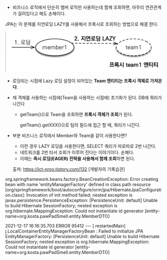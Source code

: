 - 비즈니스 로직에서 단순히 멤버 로직만 사용하는데 함께 조회하면, 아무리 연관관계가 걸려있다고 해도 손해이다.

JPA는 이 문제를 지연로딩 LAZY를 사용해서 프록시로 조회하는 방법으로 해결 한다.

![image-20211217150933583](JPA_LazyEager.assets/image-20211217150933583.png)

- 로딩되는 시점에 Lazy 로딩 설정이 되어있는 **Team 엔티티는 프록시 객체로 가져온다**.

- 제 객체를 사용하는 시점에(Team을 사용하는 시점에) 초기화가 된다. DB에 쿼리가 나간다

  - getTeam()으로 Team을 조회하면 **프록시 객체가 조회**가 된다.

    getTeam().getXXX()으로 팀의 필드에 접근 할 때, 쿼리가 나간다.

- 부분 비즈니스 로직에서 Member와 Team을 같이 사용한다면?

  - 이런 경우 LAZY 로딩을 사용한다면, SELECT 쿼리가 따로따로 2번 나간다.
  - 네트워크를 2번 타서 조회가 이루어 진다는 이야기이다. 손해다.
  - 이때는 **즉시 로딩(EAGER) 전략을 사용해서 함께 조회**하면 된다.

  

  출처: https://ict-nroo.tistory.com/132 [개발자의 기록습관]





org.springframework.beans.factory.BeanCreationException: Error creating bean with name 'entityManagerFactory' defined in class path resource [org/springframework/boot/autoconfigure/orm/jpa/HibernateJpaConfiguration.class]: Invocation of init method failed; nested exception is javax.persistence.PersistenceException: [PersistenceUnit: default] Unable to build Hibernate SessionFactory; nested exception is org.hibernate.MappingException: Could not instantiate id generator [entity-name=org.kosta.pawPadSmell.entity.MemberDTO]





2021-12-17 16:16:35.703 ERROR 95412 --- [  restartedMain] j.LocalContainerEntityManagerFactoryBean : Failed to initialize JPA EntityManagerFactory: [PersistenceUnit: default] Unable to build Hibernate SessionFactory; nested exception is org.hibernate.MappingException: Could not instantiate id generator [entity-name=org.kosta.pawPadSmell.entity.MemberDTO]
